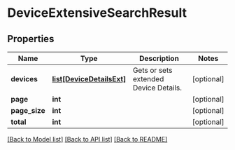 # DeviceExtensiveSearchResult

## Properties
Name | Type | Description | Notes
------------ | ------------- | ------------- | -------------
**devices** | [**list[DeviceDetailsExt]**](DeviceDetailsExt.md) | Gets or sets extended Device Details. | [optional] 
**page** | **int** |  | [optional] 
**page_size** | **int** |  | [optional] 
**total** | **int** |  | [optional] 

[[Back to Model list]](../README.md#documentation-for-models) [[Back to API list]](../README.md#documentation-for-api-endpoints) [[Back to README]](../README.md)


